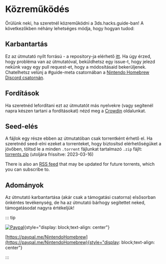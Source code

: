 # Közreműködés

Örülünk neki, ha szeretnél közreműködni a 3ds.hacks.guide-ban! A következőkben néhány lehetséges módja, hogy hogyan tudod:

## Karbantartás

Ez az útmutató nyílt forrású - a repository-ja elérhető [itt](https://github.com/hacks-guide/Guide_3DS). Ha úgy érzed, hogy probléma van az útmutatóval, beküldhetsz egy issue-t, hogy jelezd nekünk vagy egy pull request-et, hogy a módosításaid bekerüljenek. Chatelhetsz velünj a #guide-meta csatornában a [Nintendo Homebrew Discord csatornán](https://discord.gg/MWxPgEp).

## Fordítások

Ha szeretnéd lefordítani ezt az útmutatót más nyelvekre (vagy segítenél napra készen tartani a fordításokat) nézd meg a [Crowdin](https://crowdin.com/project/3ds-guide) oldalunkat.

## Seed-elés

A fájlok egy része ebben az útmutatóban csak torrentként érhető el. Ha szeretnéd seed-elni ezeket a torrenteket, hogy biztosítsd elérhetőségüket a jövőben, töltsd le a minden `.torrent` fájlunkat tartalmazó `.zip` fájlt: [torrents.zip](/assets/torrents.zip) (utoljára frissítve: 2023-03-16)

There is also an [RSS feed](/rss.xml) that may be updated for future torrents, which you can subscribe to.

## Adományok

Az útmutató karbantartása (akár csak a támogatási csatorna) elsősorban önkéntes tevékenység, de ha az útmutató bárhogy segítettet neked, támogatásodat nagyra értékeljük!

::: tip

[![Paypal](/images/paypal_white.png)](https://paypal.me/NintendoHomebrew){style="display: block;text-align: center"}

[https://paypal.me/NintendoHomebrew](https://paypal.me/NintendoHomebrew){style="display: block;text-align: center"}

:::
